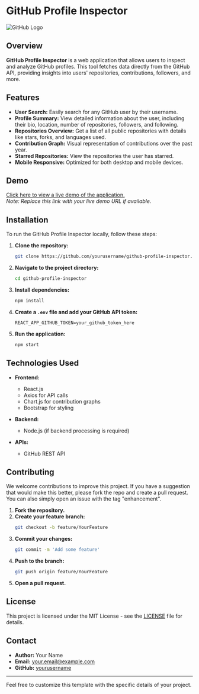 # GitHub Profile Inspector

![GitHub Logo](https://github.githubassets.com/images/modules/logos_page/GitHub-Mark.png)

## Overview

**GitHub Profile Inspector** is a web application that allows users to inspect and analyze GitHub profiles. This tool fetches data directly from the GitHub API, providing insights into users' repositories, contributions, followers, and more.

## Features

- **User Search:** Easily search for any GitHub user by their username.
- **Profile Summary:** View detailed information about the user, including their bio, location, number of repositories, followers, and following.
- **Repositories Overview:** Get a list of all public repositories with details like stars, forks, and languages used.
- **Contribution Graph:** Visual representation of contributions over the past year.
- **Starred Repositories:** View the repositories the user has starred.
- **Mobile Responsive:** Optimized for both desktop and mobile devices.

## Demo

[Click here to view a live demo of the application.](#)  
*Note: Replace this link with your live demo URL if available.*

## Installation

To run the GitHub Profile Inspector locally, follow these steps:

1. **Clone the repository:**
   ```bash
   git clone https://github.com/yourusername/github-profile-inspector.git
   ```
2. **Navigate to the project directory:**
   ```bash
   cd github-profile-inspector
   ```
3. **Install dependencies:**
   ```bash
   npm install
   ```
4. **Create a `.env` file and add your GitHub API token:**
   ```
   REACT_APP_GITHUB_TOKEN=your_github_token_here
   ```
5. **Run the application:**
   ```bash
   npm start
   ```

## Technologies Used

- **Frontend:**
  - React.js
  - Axios for API calls
  - Chart.js for contribution graphs
  - Bootstrap for styling

- **Backend:**
  - Node.js (if backend processing is required)

- **APIs:**
  - GitHub REST API

## Contributing

We welcome contributions to improve this project. If you have a suggestion that would make this better, please fork the repo and create a pull request. You can also simply open an issue with the tag "enhancement".

1. **Fork the repository.**
2. **Create your feature branch:**
   ```bash
   git checkout -b feature/YourFeature
   ```
3. **Commit your changes:**
   ```bash
   git commit -m 'Add some feature'
   ```
4. **Push to the branch:**
   ```bash
   git push origin feature/YourFeature
   ```
5. **Open a pull request.**

## License

This project is licensed under the MIT License - see the [LICENSE](LICENSE) file for details.

## Contact

- **Author:** Your Name  
- **Email:** your.email@example.com  
- **GitHub:** [yourusername](https://github.com/yourusername)

---

Feel free to customize this template with the specific details of your project.
